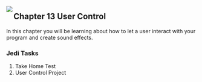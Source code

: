 <img align="left" src="http://hermonswebsites.com/Classes/CS/python.png"><H2>Chapter 13 User Control</H2>

In this chapter you will be learning about how to let a user interact with your program and create sound effects. 


<h3>Jedi Tasks</h3>
<ol>
  <li>Take Home Test</li>
  <li>User Control Project</li>
  </ol>
